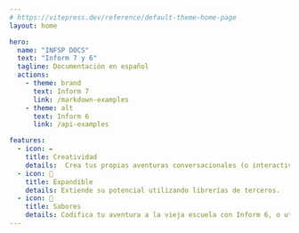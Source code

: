 ```yaml
---
# https://vitepress.dev/reference/default-theme-home-page
layout: home

hero:
  name: "INFSP DOCS"
  text: "Inform 7 y 6"
  tagline: Documentación en español 
  actions:
    - theme: brand
      text: Inform 7
      link: /markdown-examples
    - theme: alt
      text: Inform 6
      link: /api-examples

features:
  - icon: ✒️
    title: Creatividad
    details:  Crea tus propias aventuras conversacionales (o interactive fiction).
  - icon: 🧩
    title: Expandible
    details: Extiende su potencial utilizando librerías de terceros.
  - icon: 🔀
    title: Sabores
    details: Codifica tu aventura a la vieja escuela con Inform 6, o utilizando el enfoque de lenguaje natural de Inform 7.
---
```


